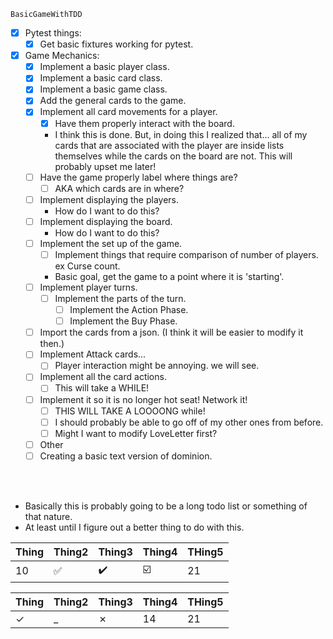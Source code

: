     BasicGameWithTDD
- [x] Pytest things:
    - [x] Get basic fixtures working for pytest.
- [x] Game Mechanics:
    - [x] Implement a basic player class.
    - [x] Implement a basic card class.
    - [x] Implement a basic game class.
    - [x] Add the general cards to the game.
    - [x] Implement all card movements for a player.
      - [X] Have them properly interact with the board.
      - I think this is done.
      But, in doing this I realized that... all of my cards that are associated with the player are 
        inside lists themselves while the cards on the board are not. This will probably upset me later!
   - [ ] Have the game properly label where things are?
     - [ ] AKA which cards are in where?
    - [ ] Implement displaying the players.
      - How do I want to do this?
    - [ ] Implement displaying the board.
      - How do I want to do this?
    - [ ] Implement the set up of the game.
      - [ ] Implement things that require comparison of number of players. ex Curse count.
      - Basic goal, get the game to a point where it is 'starting'.
    - [ ] Implement player turns.
      - [ ] Implement the parts of the turn.
        - [ ] Implement the Action Phase.
        - [ ] Implement the Buy Phase.
    - [ ] Import the cards from a json. (I think it will be easier to modify it then.)
    - [ ] Implement Attack cards...
      - [ ] Player interaction might be annoying. we will see.
      
    - [ ] Implement all the card actions.
      - [ ] This will take a WHILE!
    - [ ] Implement it so it is no longer hot seat! Network it!
      - [ ] THIS WILL TAKE A LOOOONG while!
      - [ ] I should probably be able to go off of my other ones from before.
      - [ ] Might I want to modify LoveLetter first?
      
    - [ ] Other
    - [ ] Creating a basic text version of dominion.

<br>
<br>

- Basically this is probably going to be a long todo list or something of that nature.
- At least until I figure out a better thing to do with this.






|Thing | Thing2 | Thing3 | Thing4|THing5|
| :------| :--------| :--------| :---------| :---
|10    |  :white_check_mark:    |    :heavy_check_mark:    |  :ballot_box_with_check: |21

|Thing | Thing2 | Thing3 | Thing4|THing5|
| :------| :--------| :--------| :---------| :---
|&check;    |  _    |    &cross;    |  14 |21


